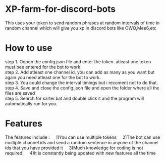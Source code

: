 
# XP-farm-for-discord-bots
This uses your token to send random phrases at random intervals of time in random channel which will give you xp in discord bots like OWO,Mee6,etc

# How to use
step 1. Oopen the config.json file and enter the token. atleast one token must bee entered for the bot to work.   
step 2. Add atleast one channel id,  you can add as many as you want but again you need atleast one for the bot to work.   
step 3. You could change the interval timings but i recoment not to do that.   
step 4. Save and close the config.json file and open the folder where all the files are saved   
step 5. Search for sarter.bat and double click it and the program will automatically run for you.

# Features
The features include :
&nbsp;&nbsp;&nbsp;&nbsp;1)You can use multiple tokens 
&nbsp;&nbsp;&nbsp;&nbsp;2)The bot can use multiple channel ids and send a random sentence in anyone of the channel ids that you have provided it
&nbsp;&nbsp;&nbsp;&nbsp;3)Much knowledge for coding is not required.
&nbsp;&nbsp;&nbsp;&nbsp;4)It is constantly being updated with new features all the time

